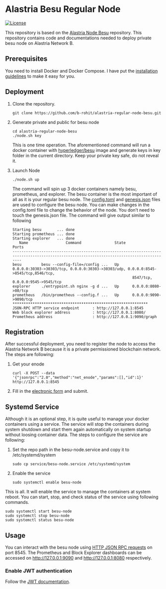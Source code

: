 # Alastria Besu Regular Node

[![License](https://img.shields.io/badge/License-Apache%202.0-blue.svg)](LICENSE)

This repository is based on the [Alastria Node Besu](https://github.com/alastria/alastria-node-besu) repository. This repository contains code and documentations needed to deploy private besu node on Alastria Network B.

## Prerequisites

You need to install Docker and Docker Compose. I have put the [installation guidelines](requirements.md) to make it easy for you.

## Deployment

1. Clone the repository.
   ```
   git clone https://github.com/b-rohit/alastria-regular-node-besu.git
   ```
2. Generate private and public for besu node

   ```
   cd alastria-regular-node-besu
   ./node.sh key
   ```

   This is one time operation. The aforementioned command will run a docker container with [hyperledger/besu](https://hub.docker.com/r/hyperledger/besu) image and generate keys in key folder in the current directory. Keep your private key safe, do not reveal it.

3. Launch Node
   ```
   ./node.sh up
   ```
   The command will spin up 3 docker containers namely besu, prometheus, and explorer. The besu container is the most important of all as it is your regular besu node. The [config.toml](config/besu/config.toml) and [genesis.json](config/besu/genesis.json) files are used to configure the besu node. You can make changes in the config.toml file to change the behavior of the node. You don’t need to touch the genesis.json file. The command will give output similar to following
   ```
   Starting besu       ... done
   Starting prometheus ... done
   Starting explorer   ... done
      Name                 Command               State                                                          Ports
   ------------------------------------------------------------------------------------------------------------------------------------------
   besu         besu --config-file=/config ...   Up      0.0.0.0:30303->30303/tcp, 0.0.0.0:30303->30303/udp, 0.0.0.0:8545->8545/tcp,8546/tcp,
                                                         8547/tcp, 0.0.0.0:9545->9545/tcp
   explorer     ./entrypoint.sh nginx -g d ...   Up      0.0.0.0:8080->80/tcp
   prometheus   /bin/prometheus --config.f ...   Up      0.0.0.0:9090->9090/tcp
   *************************************************************
   JSON-RPC HTTP service endpoint      : http://127.0.0.1:8545
   Web block explorer address          : http://127.0.0.1:8080/
   Prometheus address                  : http://127.0.0.1:9090/graph
   ```

## Registration

After successful deployment, you need to register the node to access the Alastria Network B because it is a private permissioned blockchain network. The steps are following:

1. Get your enode
   ```
   curl -X POST --data '{"jsonrpc":"2.0","method":"net_enode","params":[],"id":1}' http://127.0.0.1:8545
   ```
2. Fill in the [electronic form](https://portal.r2docuo.com/alastria/forms/noderequest) and submit.

## Systemd Service

Although it is an optional step, it is quite useful to manage your docker containers using a service. The service will stop the containers during system shutdown and start them again automatically on system startup without loosing container data. The steps to configure the service are following:

1. Set the repo path in the besu-node.service and copy it to /etc/systemd/system
   ```
   sudo cp service/besu-node.service /etc/systemd/system
   ```
2. Enable the service

   ```
   sudo systemctl enable besu-node
   ```

This is all. It will enable the service to manage the containers at system reboot. You can start, stop, and check status of the service using following commands.

```
sudo systemctl start besu-node
sudo systemctl stop besu-node
sudo systemctl status besu-node
```

## Usage

You can interact with the besu node using [HTTP JSON RPC requests](https://besu.hyperledger.org/en/stable/Reference/API-Methods/) on port 8545. The Prometheus and Block Explorer dashboards can be accessed on http://127.0.0.1:9090 and http://127.0.0.1:8080 respectively.

### Enable JWT authentication
Follow the [JWT documentation](https://besu.hyperledger.org/en/stable/HowTo/Interact/APIs/Authentication/#jwt-public-key-authentication).
